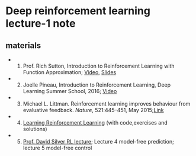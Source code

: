 # Deep reinforcement learning lecture-1 note

## materials
* 1. Prof. Rich Sutton, Introduction to Reinforcement Learning with Function Approximation; [Video](https://www.youtube.com/watch?v=Fsh1qMTg1xI), [Slides](http://media.nips.cc/Conferences/2015/tutorialslides/SuttonIntroRL-nips-2015-tutorial.pdf)
* 2. Joelle Pineau, Introduction to Reinforcement Learning, Deep Learning Summer School, 2016; [Video](http://videolectures.net/deeplearning2016_pineau_reinforcement_learning/)
* 3.  Michael L. Littman. Reinforcement learning improves behaviour from evaluative feedback. *Nature*, 521:445–451, May 2015;[Link](http://www.nature.com/nature/journal/v521/n7553/full/nature14540.html)
* 4. [Learning Reinforcement Learning](http://www.wildml.com/2016/10/learning-reinforcement-learning/) (with code,exercises and solutions)
* 5. [Prof. David Silver RL lecture](http://www0.cs.ucl.ac.uk/staff/d.silver/web/Teaching.html); Lecture 4 model-free prediction; lecture 5 model-free control
